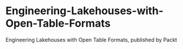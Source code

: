 # Engineering-Lakehouses-with-Open-Table-Formats
Engineering Lakehouses with Open Table Formats, published by Packt
